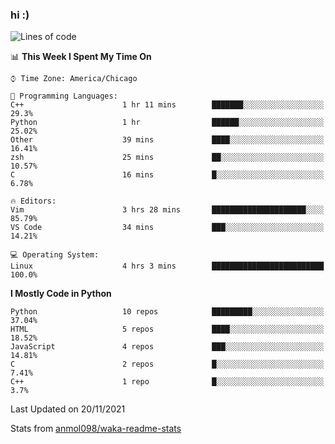 ### hi :)

<!--START_SECTION:waka-->
![Lines of code](https://img.shields.io/badge/From%20Hello%20World%20I%27ve%20Written-886754%20lines%20of%20code-blue)

📊 **This Week I Spent My Time On** 

```text
⌚︎ Time Zone: America/Chicago

💬 Programming Languages: 
C++                      1 hr 11 mins        ███████░░░░░░░░░░░░░░░░░░   29.3% 
Python                   1 hr                ██████░░░░░░░░░░░░░░░░░░░   25.02% 
Other                    39 mins             ████░░░░░░░░░░░░░░░░░░░░░   16.41% 
zsh                      25 mins             ██░░░░░░░░░░░░░░░░░░░░░░░   10.57% 
C                        16 mins             █░░░░░░░░░░░░░░░░░░░░░░░░   6.78%

🔥 Editors: 
Vim                      3 hrs 28 mins       █████████████████████░░░░   85.79% 
VS Code                  34 mins             ███░░░░░░░░░░░░░░░░░░░░░░   14.21%

💻 Operating System: 
Linux                    4 hrs 3 mins        █████████████████████████   100.0%

```

**I Mostly Code in Python** 

```text
Python                   10 repos            █████████░░░░░░░░░░░░░░░░   37.04% 
HTML                     5 repos             ████░░░░░░░░░░░░░░░░░░░░░   18.52% 
JavaScript               4 repos             ███░░░░░░░░░░░░░░░░░░░░░░   14.81% 
C                        2 repos             █░░░░░░░░░░░░░░░░░░░░░░░░   7.41% 
C++                      1 repo              █░░░░░░░░░░░░░░░░░░░░░░░░   3.7%

```



 Last Updated on 20/11/2021
<!--END_SECTION:waka-->

Stats from [anmol098/waka-readme-stats](https://github.com/anmol098/waka-readme-stats)